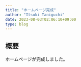 ```yaml
---
title: "ホームページ完成"
author: "Itsuki Taniguchi"
date: 2023-08-03T02:06:10+09:00
type: blog
---
```


## 概要

ホームページが完成しました。
